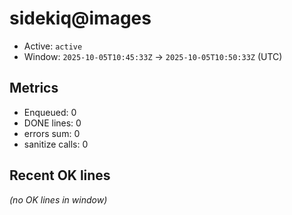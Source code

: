 # sidekiq@images

- Active: `active`
- Window: `2025-10-05T10:45:33Z` → `2025-10-05T10:50:33Z` (UTC)

## Metrics
- Enqueued: 0
- DONE lines: 0
- errors sum: 0
- sanitize calls: 0

## Recent OK lines
_(no OK lines in window)_
